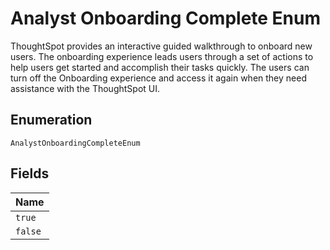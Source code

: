 
# Analyst Onboarding Complete Enum

ThoughtSpot provides an interactive guided walkthrough to onboard new users. The onboarding experience leads users through a set of actions to help users get started and accomplish their tasks quickly. The users can turn off the Onboarding experience and access it again when they need assistance with the ThoughtSpot UI.

## Enumeration

`AnalystOnboardingCompleteEnum`

## Fields

| Name |
|  --- |
| `true` |
| `false` |

